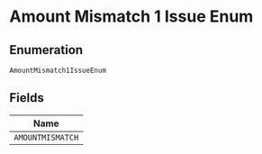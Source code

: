 
# Amount Mismatch 1 Issue Enum

## Enumeration

`AmountMismatch1IssueEnum`

## Fields

| Name |
|  --- |
| `AMOUNTMISMATCH` |

